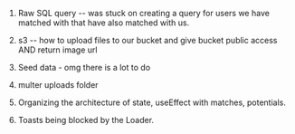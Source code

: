 1. Raw SQL query -- was stuck on creating a query for users we have matched with that have also matched with us.

2. s3 -- how to upload files to our bucket and give bucket public access AND return image url

3. Seed data - omg there is a lot to do

4. multer uploads folder

5. Organizing the architecture of state, useEffect with matches, potentials.

6. Toasts being blocked by the Loader.